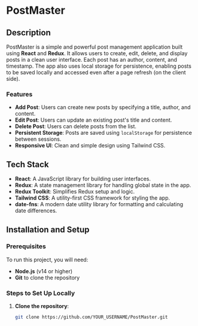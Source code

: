 # PostMaster

## Description
PostMaster is a simple and powerful post management application built using **React** and **Redux**. It allows users to create, edit, delete, and display posts in a clean user interface. Each post has an author, content, and timestamp. The app also uses local storage for persistence, enabling posts to be saved locally and accessed even after a page refresh (on the client side).

### Features
- **Add Post**: Users can create new posts by specifying a title, author, and content.
- **Edit Post**: Users can update an existing post's title and content.
- **Delete Post**: Users can delete posts from the list.
- **Persistent Storage**: Posts are saved using `localStorage` for persistence between sessions.
- **Responsive UI**: Clean and simple design using Tailwind CSS.

## Tech Stack
- **React**: A JavaScript library for building user interfaces.
- **Redux**: A state management library for handling global state in the app.
- **Redux Toolkit**: Simplifies Redux setup and logic.
- **Tailwind CSS**: A utility-first CSS framework for styling the app.
- **date-fns**: A modern date utility library for formatting and calculating date differences.

## Installation and Setup

### Prerequisites
To run this project, you will need:
- **Node.js** (v14 or higher)
- **Git** to clone the repository

### Steps to Set Up Locally

1. **Clone the repository**:
   ```bash
   git clone https://github.com/YOUR_USERNAME/PostMaster.git
